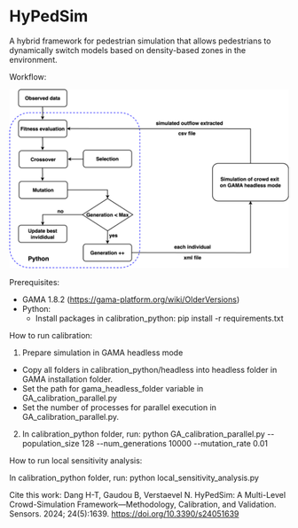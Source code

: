# HyPedSim
A hybrid framework for pedestrian simulation that allows pedestrians to dynamically switch models based on density-based zones in the environment.

Workflow:

![alt text](https://github.com/DangTu97/HyPedSim/blob/master/workflow.png?raw=true)

Prerequisites:
- GAMA 1.8.2 (https://gama-platform.org/wiki/OlderVersions)
- Python:
    - Install packages in calibration_python: pip install -r requirements.txt

How to run calibration:

1. Prepare simulation in GAMA headless mode
  - Copy all folders in calibration_python/headless into headless folder in GAMA installation folder.
  - Set the path for gama_headless_folder variable in GA_calibration_parallel.py
  - Set the number of processes for parallel execution in GA_calibration_parallel.py.

2. In calibration_python folder, run: python GA_calibration_parallel.py --population_size 128 --num_generations 10000 --mutation_rate 0.01 

How to run local sensitivity analysis:

In calibration_python folder, run: python local_sensitivity_analysis.py

Cite this work: Dang H-T, Gaudou B, Verstaevel N. HyPedSim: A Multi-Level Crowd-Simulation Framework—Methodology, Calibration, and Validation. Sensors. 2024; 24(5):1639. https://doi.org/10.3390/s24051639
